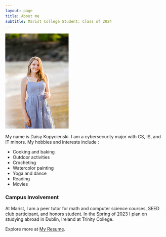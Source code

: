 ```yaml
---
layout: page
title: About me
subtitle: Marist College Student: Class of 2024
---
```


<img src="assets/img/cd-142.jpg" alt="Photo Daisy Kopycienski" width="200"/>

My name is Daisy Kopycienski. I am a cybersecurity major with CS, IS, and IT minors.
My hobbies and interests include :

- Cooking and baking
- Outdoor activities
- Crocheting
- Watercolor painting 
- Yoga and dance
- Reading
- Movies

### Campus Involvement 

At Marist, I am a peer tutor for math and computer science courses, SEED club participant, and honors student. In the Spring of 2023 I plan on studying abroad in Dublin, Ireland at Trinity College. 

Explore more at [My Resume](/resume). 
